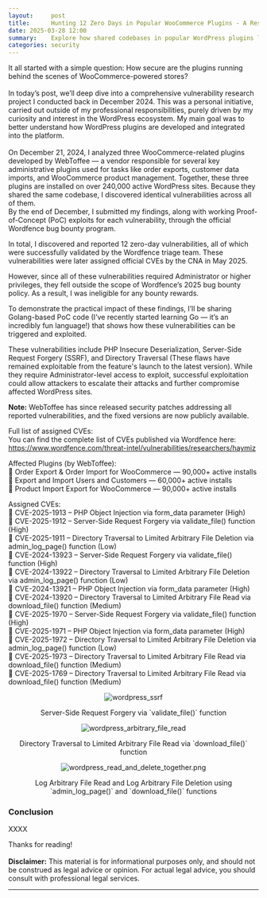 ```yaml
---
layout:     post
title:      Hunting 12 Zero Days in Popular WooCommerce Plugins - A Research Journey
date: 2025-03-28 12:00
summary:    Explore how shared codebases in popular WordPress plugins led to the discovery of 12 critical vulnerabilities, affecting over 240,000+ WordPress sites.
categories: security
---
```


It all started with a simple question: How secure are the plugins running behind the scenes of WooCommerce-powered stores?
<br /><br />
In today’s post, we’ll deep dive into a comprehensive vulnerability research project I conducted back in December 2024. This was a personal initiative, carried out outside of my professional responsibilities, purely driven by my curiosity and interest in the WordPress ecosystem. My main goal was to better understand how WordPress plugins are developed and integrated into the platform.
<br /><br />
On December 21, 2024, I analyzed three WooCommerce-related plugins developed by WebToffee — a vendor responsible for several key administrative plugins used for tasks like order exports, customer data imports, and WooCommerce product management. Together, these three plugins are installed on over 240,000 active WordPress sites. Because they shared the same codebase, I discovered identical vulnerabilities across all of them.
<br />
By the end of December, I submitted my findings, along with working Proof-of-Concept (PoC) exploits for each vulnerability, through the official Wordfence bug bounty program.

In total, I discovered and reported 12 zero-day vulnerabilities, all of which were successfully validated by the Wordfence triage team. These vulnerabilities were later assigned official CVEs by the CNA in May 2025.

However, since all of these vulnerabilities required Administrator or higher privileges, they fell outside the scope of Wordfence’s 2025 bug bounty policy. As a result, I was ineligible for any bounty rewards.

To demonstrate the practical impact of these findings, I’ll be sharing Golang-based PoC code (I’ve recently started learning Go — it’s an incredibly fun language!) that shows how these vulnerabilities can be triggered and exploited.

These vulnerabilities include PHP Insecure Deserialization, Server-Side Request Forgery (SSRF), and Directory Traversal (These flaws have remained exploitable from the feature's launch to the latest version). While they require Administrator-level access to exploit, successful exploitation could allow attackers to escalate their attacks and further compromise affected WordPress sites.

__Note:__ WebToffee has since released security patches addressing all reported vulnerabilities, and the fixed versions are now publicly available.

Full list of assigned CVEs:
<br />
You can find the complete list of CVEs published via Wordfence here:
https://www.wordfence.com/threat-intel/vulnerabilities/researchers/haymiz

Affected Plugins (by WebToffee):
<br />
🔹 Order Export & Order Import for WooCommerce — 90,000+ active installs
<br />
🔹 Export and Import Users and Customers — 60,000+ active installs
<br />
🔹 Product Import Export for WooCommerce — 90,000+ active installs

Assigned CVEs:
<br />
📌 CVE-2025-1913 – PHP Object Injection via form_data parameter (High)
<br />
📌 CVE-2025-1912 – Server-Side Request Forgery via validate_file() function (High)
<br />
📌 CVE-2025-1911 – Directory Traversal to Limited Arbitrary File Deletion via admin_log_page() function (Low)
<br />
📌 CVE-2024-13923 – Server-Side Request Forgery via validate_file() function (High)
<br />
📌 CVE-2024-13922 – Directory Traversal to Limited Arbitrary File Deletion via admin_log_page() function (Low)
<br />
📌 CVE-2024-13921 – PHP Object Injection via form_data parameter (High)
<br />
📌 CVE-2024-13920 – Directory Traversal to Limited Arbitrary File Read via download_file() function (Medium)
<br />
📌 CVE-2025-1970 – Server-Side Request Forgery via validate_file() function (High)
<br />
📌 CVE-2025-1971 – PHP Object Injection via form_data parameter (High)
<br />
📌 CVE-2025-1972 – Directory Traversal to Limited Arbitrary File Deletion via admin_log_page() function (Low)
<br />
📌 CVE-2025-1973 – Directory Traversal to Limited Arbitrary File Read via download_file() function (Medium)
<br />
📌 CVE-2025-1769 – Directory Traversal to Limited Arbitrary File Read via download_file() function (Medium)

<p align="center">
  <img src="{{ site.url }}/images/wordpress_ssrf.png" alt="wordpress_ssrf" />
</p>
<p align="center">Server-Side Request Forgery via `validate_file()` function</p>

<p align="center">
  <img src="{{ site.url }}/images/wordpress_arbitrary_file_read.png" alt="wordpress_arbitrary_file_read" />
</p>
<p align="center">Directory Traversal to Limited Arbitrary File Read via `download_file()` function</p>

<p align="center">
  <img src="{{ site.url }}/images/wordpress_read_and_delete_together.png.png" alt="wordpress_read_and_delete_together.png" />
</p>
<p align="center">Log Arbitrary File Read and Log Arbitrary File Deletion using `admin_log_page()` and `download_file()` functions</p>

### Conclusion

XXXX

Thanks for reading!
<br /><br />
__Disclaimer:__ This material is for informational purposes only, and should not be construed as legal advice or opinion. For actual legal advice, you should consult with professional legal services.

---

[^1]: [XXXX](https://www.plantuml.com/)
[^2]: [XXXX](https://www.unserialize.com/)
